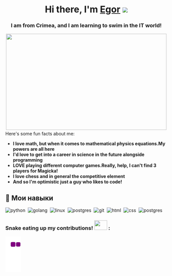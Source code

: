 <h1 align="center">Hi there, I'm <a href="https://vk.com/grandmother3000" target="_blank">Egor</a> 
<img src="https://github.com/blackcater/blackcater/raw/main/images/Hi.gif" height="32"/></h1>
<h3 align="center">I am from  Crimea, and I am learning to swim in the IT world!</h3>

<div align="center">
  <img src="https://media.giphy.com/media/dWesBcTLavkZuG35MI/giphy.gif" width="500" height="300"/>
</div

  
  
## Here's some fun facts about me:
  -  **I love math, but when it comes to mathematical physics equations.My powers are all here**
-  **I'd love to get into a career in science in the future alongside programming**
- **LOVE  playing different computer games.Really, help, I can't find 3 players for Magicka!**
- **I love chess and in general the competitive element** 
- **And so I'm optimistic just a guy who likes to code!**  
  
  
## 🧰 Мои навыки
<img src="https://cdn.jsdelivr.net/gh/devicons/devicon/icons/python/python-original.svg" title="python" witdth="40" height="40"/>&nbsp;
<img src="https://cdn.jsdelivr.net/gh/devicons/devicon/icons/go/go-original.svg" title="golang" witdth="40" height="40"/>&nbsp;
<img src="https://cdn.jsdelivr.net/gh/devicons/devicon/icons/linux/linux-original.svg" title="linux" witdth="40" height="40"/>&nbsp;
<img src="https://cdn.jsdelivr.net/gh/devicons/devicon/icons/postgresql/postgresql-original.svg" title="postgres" witdth="40" height="40"/>&nbsp;
<img src="https://cdn.jsdelivr.net/gh/devicons/devicon/icons/git/git-original.svg" title="git" witdth="40" height="40"/>&nbsp;
<img src="https://cdn.jsdelivr.net/gh/devicons/devicon/icons/html5/html5-original.svg" title="html" witdth="40" height="40"/>&nbsp;
<img src="https://cdn.jsdelivr.net/gh/devicons/devicon/icons/css3/css3-original.svg" title="css" witdth="40" height="40"/>&nbsp;
<img src="https://cdn.jsdelivr.net/gh/devicons/devicon/icons/postgresql/postgresql-original.svg" title="postgres" witdth="40" height="40"/>&nbsp;
  


  
### Snake eating up my contributions! <img src= "https://c.tenor.com/BczFoyx41WoAAAAj/swallowed-the-mighty-ones.gif" width= "40" height= "30">  :

![snake gif](https://github.com/AvidCoder101/AvidCoder101/blob/output/github-contribution-grid-snake.gif)
  
  
 
